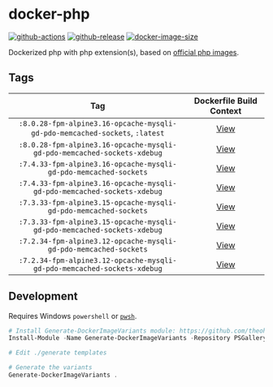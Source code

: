 # docker-php

[![github-actions](https://github.com/theohbrothers/docker-php/workflows/ci-master-pr/badge.svg)](https://github.com/theohbrothers/docker-php/actions)
[![github-release](https://img.shields.io/github/v/release/theohbrothers/docker-php?style=flat-square)](https://github.com/theohbrothers/docker-php/releases/)
[![docker-image-size](https://img.shields.io/docker/image-size/theohbrothers/docker-php/latest)](https://hub.docker.com/r/theohbrothers/docker-php)

Dockerized php with php extension(s), based on [official php images](https://hub.docker.com/_/php).

## Tags

| Tag | Dockerfile Build Context |
|:-------:|:---------:|
| `:8.0.28-fpm-alpine3.16-opcache-mysqli-gd-pdo-memcached-sockets`, `:latest` | [View](variants/8.0.28-fpm-alpine3.16-opcache-mysqli-gd-pdo-memcached-sockets) |
| `:8.0.28-fpm-alpine3.16-opcache-mysqli-gd-pdo-memcached-sockets-xdebug` | [View](variants/8.0.28-fpm-alpine3.16-opcache-mysqli-gd-pdo-memcached-sockets-xdebug) |
| `:7.4.33-fpm-alpine3.16-opcache-mysqli-gd-pdo-memcached-sockets` | [View](variants/7.4.33-fpm-alpine3.16-opcache-mysqli-gd-pdo-memcached-sockets) |
| `:7.4.33-fpm-alpine3.16-opcache-mysqli-gd-pdo-memcached-sockets-xdebug` | [View](variants/7.4.33-fpm-alpine3.16-opcache-mysqli-gd-pdo-memcached-sockets-xdebug) |
| `:7.3.33-fpm-alpine3.15-opcache-mysqli-gd-pdo-memcached-sockets` | [View](variants/7.3.33-fpm-alpine3.15-opcache-mysqli-gd-pdo-memcached-sockets) |
| `:7.3.33-fpm-alpine3.15-opcache-mysqli-gd-pdo-memcached-sockets-xdebug` | [View](variants/7.3.33-fpm-alpine3.15-opcache-mysqli-gd-pdo-memcached-sockets-xdebug) |
| `:7.2.34-fpm-alpine3.12-opcache-mysqli-gd-pdo-memcached-sockets` | [View](variants/7.2.34-fpm-alpine3.12-opcache-mysqli-gd-pdo-memcached-sockets) |
| `:7.2.34-fpm-alpine3.12-opcache-mysqli-gd-pdo-memcached-sockets-xdebug` | [View](variants/7.2.34-fpm-alpine3.12-opcache-mysqli-gd-pdo-memcached-sockets-xdebug) |

## Development

Requires Windows `powershell` or [`pwsh`](https://github.com/PowerShell/PowerShell).

```powershell
# Install Generate-DockerImageVariants module: https://github.com/theohbrothers/Generate-DockerImageVariants
Install-Module -Name Generate-DockerImageVariants -Repository PSGallery -Scope CurrentUser -Force -Verbose

# Edit ./generate templates

# Generate the variants
Generate-DockerImageVariants .
```
